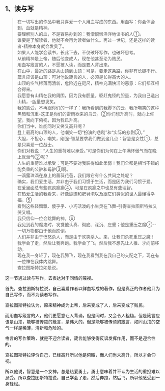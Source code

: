 <h2>1、读与写</h2><blockquote data-pid="aQ_khrbG">在一切写出的作品中我只喜爱一个人用血写成的东西。用血写：你会体会到，血就是精神。<br>要理解别人的血，不是容易办到的：我憎恨懒洋洋地读书的人①。<br>谁要是了解读者，他就不会再为读者做什么。再过一世纪，还是这样的读者-精神本身就会发臭了。<br>如果人人能学会读书，长此下去，不仅破坏写作，也破坏思考。<br>从前精神是上帝，随后他变成人，现在他甚至沦为贱民。<br>用血写箴言的人，不愿被人读，而是要人背出来。<br>在山中，最近的路是从山顶到山顶：可是，要走这条路，你非有长腿不行。箴言应该是山顶：可对他说箴言的人，必须是长得高大的人。<br>山顶的空气稀薄而清新，危险近在咫尺，精神充满快活的恶意：它们都互相合得来。<br>我愿意有山精在我的周围，因为我有胆量。驱赶鬼怪的胆量，为我自己造出山精，-胆量想发笑。<br>我的感受，不再跟你们的一样了：我所看到的我脚下的云，我所嘲笑的这种黑暗和沉重-这正是你们的雷雨欲来的乌云。②你们想升高时，就向上仰望。我向下俯视，因为我已升高。<br>你们当中，谁能同时又笑又高升呢？<br>登上最高的山顶的人，他嘲笑一切“扮演的悲剧”和“实际的悲剧③。”<br>大胆，不担心，嘲笑，刚强-智慧要求我们做到这几点：智慧是女性①，总是只喜爱一位战士。<br>你们对我说：“人生的重荷难以承受。”可是你们为何在上午满怀傲气而在晚上就泄气②呢？<br>人生的重荷难以承受：可是不要对我装得如此柔弱！我们全都是相当不错的能负重的公驴和母驴③啊。<br>一滴露珠滴在身上的蔷薇花苞，我们跟它有什么共同之处呢？<br>确实，我们爱生活，并非由于我们习惯于生活，而是因为我们习惯于爱。<br>在爱里面总有些疯疯癫癫④。可是在疯癫之中也总有些理智。<br>在热爱生活的我看来，好像蝴蝶和肥皂泡以及跟它们类似的世人最懂得幸福。⑤<br>看到这些轻飘飘、傻乎乎、小巧活泼的小生灵在飞舞-引得查拉图斯特拉又哭又唱。<br>我只信仰一位会跳舞的神。⑥<br>我见到我的魔鬼时，发觉他认真、彻底、深沉、庄重；他是重压之魔⑦--一切万物都由于他而跌倒。<br>人们并非由于愤怒杀人，而是由于欢笑杀人。来，让我们杀死重压之魔！<br>我学会了走，然后让我奔跑。我学会了飞，然后我不想先让人推、才向前移动。<br>现在我一身轻了，现在我腾飞，现在我看到我在我自己的支配之下，现在有一位神在我体内跳舞。<br>查拉图斯特拉如是说。</blockquote><p data-pid="r6UlYSfq">这一节通过读与写作，去表达对于同情的蔑视。</p><p data-pid="aYmQYFRt">首先，查拉图斯特拉说，自己喜爱作者以鲜血写成的著作，但是真正的作者他只为自己写作，而不为读者写作。</p><p data-pid="xj--gEKY">查拉图斯特拉认为，原来精神成为上帝，后来变成了人，后来变成了贱民。</p><p data-pid="441b6_LJ">而用血写箴言的人，他们更愿意让人背诵，但是同时，又会令人粗糙。但是箴言应该是山顶，能够被传颂的箴言，是伟大的。但是能够被传颂的箴言，如同山顶的空气一样是稀薄，清新和危险的。</p><p data-pid="AzoTUUWZ">格言的写作策略，就是不迎合读者，箴言能够使得反讽发挥作用，而不是迎合性的。</p><p data-pid="KMrWGr3e">查拉图斯特拉评价自己，已经高升所以他是俯瞰，而人们尚未高升，所以才会仰视。</p><p data-pid="vZ7AzNRH">所以他说，智慧是一个女神，总是热爱勇士，勇士意味着并不认为生活的重担难以忍受。所以查拉图斯特拉说，自己学会了走，然后奔跑，然后飞，所以他感受到一身轻松。</p><p></p><p></p>